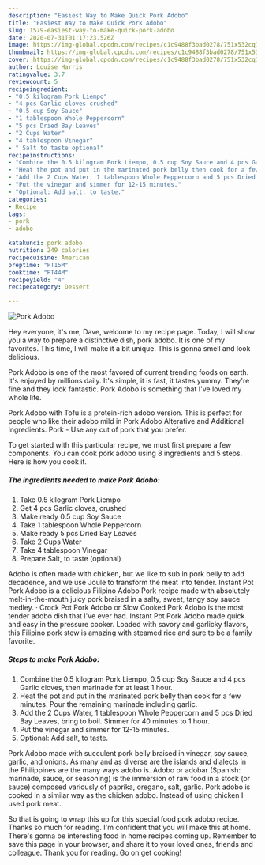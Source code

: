 ```yaml
---
description: "Easiest Way to Make Quick Pork Adobo"
title: "Easiest Way to Make Quick Pork Adobo"
slug: 1579-easiest-way-to-make-quick-pork-adobo
date: 2020-07-31T01:17:23.526Z
image: https://img-global.cpcdn.com/recipes/c1c9488f3bad0278/751x532cq70/pork-adobo-recipe-main-photo.jpg
thumbnail: https://img-global.cpcdn.com/recipes/c1c9488f3bad0278/751x532cq70/pork-adobo-recipe-main-photo.jpg
cover: https://img-global.cpcdn.com/recipes/c1c9488f3bad0278/751x532cq70/pork-adobo-recipe-main-photo.jpg
author: Louise Harris
ratingvalue: 3.7
reviewcount: 5
recipeingredient:
- "0.5 kilogram Pork Liempo"
- "4 pcs Garlic cloves crushed"
- "0.5 cup Soy Sauce"
- "1 tablespoon Whole Peppercorn"
- "5 pcs Dried Bay Leaves"
- "2 Cups Water"
- "4 tablespoon Vinegar"
- " Salt to taste optional"
recipeinstructions:
- "Combine the 0.5 kilogram Pork Liempo, 0.5 cup Soy Sauce and 4 pcs Garlic cloves, then marinade for at least 1 hour."
- "Heat the pot and put in the marinated pork belly then cook for a few minutes. Pour the remaining marinade including garlic."
- "Add the 2 Cups Water, 1 tablespoon Whole Peppercorn and 5 pcs Dried Bay Leaves, bring to boil. Simmer for 40 minutes to 1 hour."
- "Put the vinegar and simmer for 12-15 minutes."
- "Optional: Add salt, to taste."
categories:
- Recipe
tags:
- pork
- adobo

katakunci: pork adobo 
nutrition: 249 calories
recipecuisine: American
preptime: "PT15M"
cooktime: "PT44M"
recipeyield: "4"
recipecategory: Dessert

---
```



![Pork Adobo](https://img-global.cpcdn.com/recipes/c1c9488f3bad0278/751x532cq70/pork-adobo-recipe-main-photo.jpg)

Hey everyone, it's me, Dave, welcome to my recipe page. Today, I will show you a way to prepare a distinctive dish, pork adobo. It is one of my favorites. This time, I will make it a bit unique. This is gonna smell and look delicious.

Pork Adobo is one of the most favored of current trending foods on earth. It's enjoyed by millions daily. It's simple, it is fast, it tastes yummy. They're fine and they look fantastic. Pork Adobo is something that I've loved my whole life.

Pork Adobo with Tofu is a protein-rich adobo version. This is perfect for people who like their adobo mild in Pork Adobo Alterative and Additional Ingredients. Pork - Use any cut of pork that you prefer.


To get started with this particular recipe, we must first prepare a few components. You can cook pork adobo using 8 ingredients and 5 steps. Here is how you cook it.

<!--inarticleads1-->

##### The ingredients needed to make Pork Adobo:

1. Take 0.5 kilogram Pork Liempo
1. Get 4 pcs Garlic cloves, crushed
1. Make ready 0.5 cup Soy Sauce
1. Take 1 tablespoon Whole Peppercorn
1. Make ready 5 pcs Dried Bay Leaves
1. Take 2 Cups Water
1. Take 4 tablespoon Vinegar
1. Prepare  Salt, to taste (optional)


Adobo is often made with chicken, but we like to sub in pork belly to add decadence, and we use Joule to transform the meat into tender. Instant Pot Pork Adobo is a delicious Filipino Adobo Pork recipe made with absolutely melt-in-the-mouth juicy pork braised in a salty, sweet, tangy soy sauce medley. · Crock Pot Pork Adobo or Slow Cooked Pork Adobo is the most tender adobo dish that I&#39;ve ever had. Instant Pot Pork Adobo made quick and easy in the pressure cooker. Loaded with savory and garlicky flavors, this Filipino pork stew is amazing with steamed rice and sure to be a family favorite. 

<!--inarticleads2-->

##### Steps to make Pork Adobo:

1. Combine the 0.5 kilogram Pork Liempo, 0.5 cup Soy Sauce and 4 pcs Garlic cloves, then marinade for at least 1 hour.
1. Heat the pot and put in the marinated pork belly then cook for a few minutes. Pour the remaining marinade including garlic.
1. Add the 2 Cups Water, 1 tablespoon Whole Peppercorn and 5 pcs Dried Bay Leaves, bring to boil. Simmer for 40 minutes to 1 hour.
1. Put the vinegar and simmer for 12-15 minutes.
1. Optional: Add salt, to taste.


Pork Adobo made with succulent pork belly braised in vinegar, soy sauce, garlic, and onions. As many and as diverse are the islands and dialects in the Philippines are the many ways adobo is. Adobo or adobar (Spanish: marinade, sauce, or seasoning) is the immersion of raw food in a stock (or sauce) composed variously of paprika, oregano, salt, garlic. Pork adobo is cooked in a similar way as the chicken adobo. Instead of using chicken I used pork meat. 

So that is going to wrap this up for this special food pork adobo recipe. Thanks so much for reading. I'm confident that you will make this at home. There's gonna be interesting food in home recipes coming up. Remember to save this page in your browser, and share it to your loved ones, friends and colleague. Thank you for reading. Go on get cooking!

